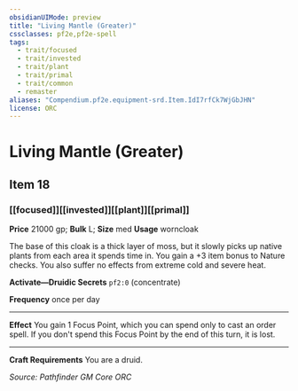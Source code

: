 ```yaml
---
obsidianUIMode: preview
title: "Living Mantle (Greater)"
cssclasses: pf2e,pf2e-spell
tags:
  - trait/focused
  - trait/invested
  - trait/plant
  - trait/primal
  - trait/common
  - remaster
aliases: "Compendium.pf2e.equipment-srd.Item.IdI7rfCk7WjGbJHN"
license: ORC
---
```

# Living Mantle (Greater)
## Item 18
### [[focused]][[invested]][[plant]][[primal]]


**Price** 21000 gp; 
**Bulk** L; **Size** med
**Usage** worncloak

The base of this cloak is a thick layer of moss, but it slowly picks up native plants from each area it spends time in. You gain a +3 item bonus to Nature checks. You also suffer no effects from extreme cold and severe heat.

**Activate—Druidic Secrets** `pf2:0` (concentrate)

**Frequency** once per day

* * *

**Effect** You gain 1 Focus Point, which you can spend only to cast an order spell. If you don't spend this Focus Point by the end of this turn, it is lost.

* * *

**Craft Requirements** You are a druid.

*Source: Pathfinder GM Core*
*ORC*